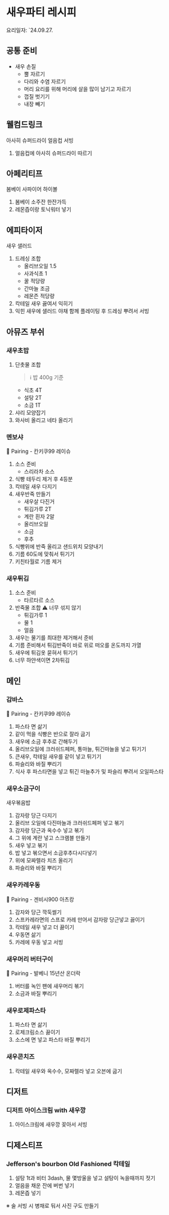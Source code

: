 # 새우파티 레시피

요리일자: `24.09.27.

## 공통 준비

-   새우 손질
    -   뿔 자르기
    -   다리와 수염 자르기
    -   머리 요리를 위해 머리에 살을 많이 남기고 자르기
    -   껍질 벗기기
    -   내장 빼기

## 웰컴드링크

아사히 슈퍼드라이 얼음컵 서빙

1.  얼음컵에 아사히 슈퍼드라이 따르기

## 아페리티프

봄베이 사파이어 하이볼

1.  봄베이 소주잔 한잔가득
2.  레몬즙이랑 토닉워터 넣기

## 에피타이저

새우 샐러드

1.  드레싱 조합
    -   올리브오일 1.5
    -   사과식초 1
    -   꿀 적당량
    -   간마늘 조금
    -   레몬즌 적당량
2.  칵테일 새우 끓여서 익히기
3.  익힌 새우에 샐러드 야채 함께 플레이팅 후 드레싱 뿌려서 서빙

## 아뮤즈 부쉬

### 새우초밥

1.  단촛물 조합
    > ℹ️ 밥 400g 기준
    -   식초 4T
    -   설탕 2T
    -   소금 1T
2.  샤리 모양잡기
3.  와사비 올리고 네타 올리기

### 멘보샤

🍷 Pairing - 칸키쿠99 레이슈

1.  소스 준비
    -   스리라차 소스
2.  식빵 테두리 제거 후 4등분
3.  칵테일 새우 다지기
4.  새우반죽 만들기
    -   새우살 다진거
    -   튀김가루 2T
    -   계란 흰자 2알
    -   올리브오일
    -   소금
    -   후추
5.  식빵위에 반죽 올리고 샌드위치 모양내기
6.  기름 60도에 맞춰서 튀기기
7.  키친타월로 기름 제거

### 새우튀김

1.  소스 준비
    -   타르타르 소스
2.  반죽물 조합
    ⚠️ 너무 섞지 않기
    -   튀김가루 1
    -   물 1
    -   얼음
3.  새우는 물기를 최대한 제거해서 준비
4.  기름 준비해서 튀김반죽이 바로 위로 떠오를 온도까지 가열
5.  새우에 튀김옷 묻혀서 튀기기
6.  너무 하얀색이면 2차튀김

## 메인

### 감바스

🍷 Pairing - 칸키쿠99 레이슈

1.  파스타 면 삶기
2.  같이 먹을 식빵은 반으로 잘라 굽기
3.  새우에 소금 후추로 간해두기
4.  올리브오일에 크러쉬드페퍼, 통마늘, 튀긴마늘을 넣고 튀기기
5.  큰새우, 칵테일 새우를 같이 넣고 튀기기
6.  파슬리와 바질 뿌리기
7.  식사 후 파스타면을 넣고 튀긴 마늘추가 및 파슬리 뿌려서 오일파스타

### 새우소금구이

새우볶음밥

1.  감자랑 당근 다지기
2.  올리브 오일에 다진마늘과 크러쉬드페퍼 넣고 볶기
3.  감자랑 당근과 옥수수 넣고 볶기
4.  그 위에 계란 넣고 스크램블 만들기
5.  새우 넣고 볶기
6.  밥 넣고 볶으면서 소금후추다시다넣기
7.  위에 모짜렐라 치즈 올리기
8.  파슬리와 바질 뿌리기

### 새우카레우동

🍷 Pairing - 겐비시900 아츠캉

1.  감자와 당근 깍둑썰기
2.  스프카레라면의 스프로 카레 만어서 감자랑 당근넣고 끓이기
3.  칵테일 새우 넣고 더 끓이기
4.  우동면 삶기
5.  카레에 우동 넣고 서빙

### 새우머리 버터구이

🍷 Pairing - 발베니 15년산 온더락

1.  버터를 녹인 팬에 새우머리 볶기
2.  소금과 바질 뿌리기

### 새우로제파스타

1.  파스타 면 삶기
2.  로제크림소스 끓이기
3.  소스에 면 넣고 파스타 바질 뿌리기

### 새우콘치즈

1.  칵테일 새우와 옥수수, 모짜렐라 넣고 오븐에 굽기

## 디저트

### 디저트 아이스크림 with 새우깡

1.  아이스크림에 새우깡 꽂아서 서빙

## 디제스티프

### Jefferson's bourbon Old Fashioned 칵테일

1.  설탕 1t과 비터 3dash, 물 몇방울을 넣고 설탕이 녹을때까지 젓기
2.  얼음을 채운 잔에 버번 넣기
3.  레몬즙 넣기

※ 술 서빙 시 병채로 둬서 사진 구도 만들기
